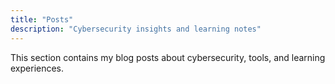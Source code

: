 ```yaml
---
title: "Posts"
description: "Cybersecurity insights and learning notes"
---
```


This section contains my blog posts about cybersecurity, tools, and learning experiences.